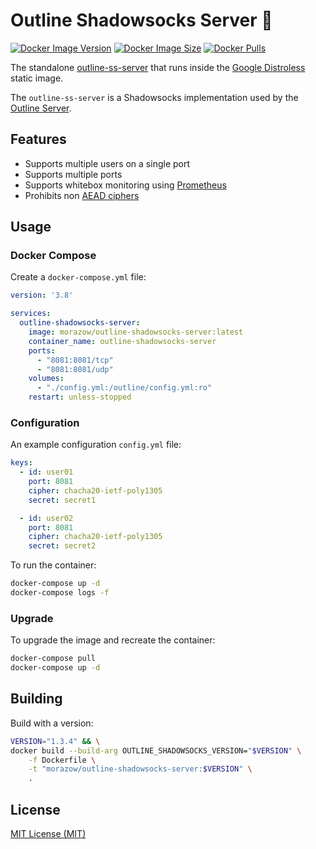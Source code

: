 # Outline Shadowsocks Server &#x1F433;

[![Docker Image Version][version-badge]][hub-link]
[![Docker Image Size][size-badge]][hub-link]
[![Docker Pulls][pulls-badge]][hub-link]

The standalone [outline-ss-server][outline-ss-server] that runs inside the
[Google Distroless][distroless] static image.

The `outline-ss-server` is a Shadowsocks implementation used by the [Outline
Server][outline-server].

## Features

- Supports multiple users on a single port
- Supports multiple ports
- Supports whitebox monitoring using [Prometheus][prometheus]
- Prohibits non [AEAD ciphers][aead-ciphers]

## Usage

### Docker Compose

Create a `docker-compose.yml` file:

```yml
version: '3.8'

services:
  outline-shadowsocks-server:
    image: morazow/outline-shadowsocks-server:latest
    container_name: outline-shadowsocks-server
    ports:
      - "8081:8081/tcp"
      - "8081:8081/udp"
    volumes:
      - "./config.yml:/outline/config.yml:ro"
    restart: unless-stopped
```

### Configuration

An example configuration `config.yml` file:

```yml
keys:
  - id: user01
    port: 8081
    cipher: chacha20-ietf-poly1305
    secret: secret1

  - id: user02
    port: 8081
    cipher: chacha20-ietf-poly1305
    secret: secret2
```

To run the container:

```sh
docker-compose up -d
docker-compose logs -f
```

### Upgrade

To upgrade the image and recreate the container:

```sh
docker-compose pull
docker-compose up -d
```

## Building

Build with a version:

```sh
VERSION="1.3.4" && \
docker build --build-arg OUTLINE_SHADOWSOCKS_VERSION="$VERSION" \
    -f Dockerfile \
    -t "morazow/outline-shadowsocks-server:$VERSION" \
    .
```

## License

[MIT License (MIT)](LICENSE)

[distroless]: https://github.com/GoogleContainerTools/distroless
[outline-server]: https://github.com/Jigsaw-Code/outline-server
[outline-ss-server]: https://github.com/Jigsaw-Code/outline-ss-server
[prometheus]: https://prometheus.io/
[aead-ciphers]: https://shadowsocks.org/en/wiki/AEAD-Ciphers.html
[pulls-badge]: https://img.shields.io/docker/pulls/morazow/outline-shadowsocks-server.svg?style=flat-square&logo=docker
[size-badge]: https://img.shields.io/docker/image-size/morazow/outline-shadowsocks-server.svg?style=flat-square&logo=docker
[version-badge]: https://img.shields.io/docker/v/morazow/outline-shadowsocks-server.svg?style=flat-square&logo=docker
[hub-link]: https://hub.docker.com/r/morazow/outline-shadowsocks-server

